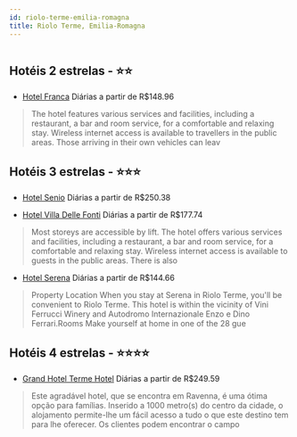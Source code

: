 ```yaml
---
id: riolo-terme-emilia-romagna
title: Riolo Terme, Emilia-Romagna
---
```


<center><img src="https://assets.cosmos-data.com/55/060e40c2ba83ddbd8b07fbc3dbfc7dee/2332974.jpg" alt="" /></center>


## Hotéis 2 estrelas - ⭐️⭐️

-    [Hotel Franca](https://www.hurb.com/hoteis/riolo-terme/hotel-franca-JNP-JP927928?cmp=18055) Diárias a partir de R$148.96
   > The hotel features various services and facilities, including a restaurant, a bar and room service, for a comfortable and relaxing stay. Wireless internet access is available to travellers in the public areas. Those arriving in their own vehicles can leav

## Hotéis 3 estrelas - ⭐️⭐️⭐️

-    [Hotel Senio](https://www.hurb.com/hoteis/riolo-terme/hotel-senio-JNP-JP214082?cmp=18055) Diárias a partir de R$250.38
   > 
-    [Hotel Villa Delle Fonti](https://www.hurb.com/hoteis/riolo-terme/hotel-villa-delle-fonti-JNP-JP274804?cmp=18055) Diárias a partir de R$177.74
   > Most storeys are accessible by lift. The hotel offers various services and facilities, including a restaurant, a bar and room service, for a comfortable and relaxing stay. Wireless internet access is available to guests in the public areas. There is also 
-    [Hotel Serena](https://www.hurb.com/hoteis/riolo-terme/hotel-serena-JNP-JP887742?cmp=18055) Diárias a partir de R$144.66
   > Property Location When you stay at Serena in Riolo Terme, you&apos;ll be convenient to Riolo Terme. This hotel is within the vicinity of Vini Ferrucci Winery and Autodromo Internazionale Enzo e Dino Ferrari.Rooms Make yourself at home in one of the 28 gue

## Hotéis 4 estrelas - ⭐️⭐️⭐️⭐️

-    [Grand Hotel Terme Hotel](https://www.hurb.com/hoteis/riolo-terme/grand-hotel-terme-hotel-JNP-JP786693?cmp=18055) Diárias a partir de R$249.59
   > Este agradável hotel, que se encontra em Ravenna, é uma ótima opção para famílias. Inserido a 1000 metro(s) do centro da cidade, o alojamento permite-lhe um fácil acesso a tudo o que este destino tem para lhe oferecer. Os clientes podem encontrar o campo 
